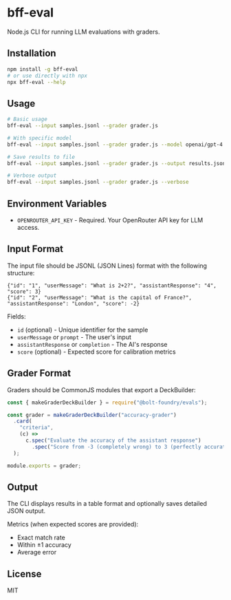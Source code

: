 # bff-eval

Node.js CLI for running LLM evaluations with graders.

## Installation

```bash
npm install -g bff-eval
# or use directly with npx
npx bff-eval --help
```

## Usage

```bash
# Basic usage
bff-eval --input samples.jsonl --grader grader.js

# With specific model
bff-eval --input samples.jsonl --grader grader.js --model openai/gpt-4

# Save results to file
bff-eval --input samples.jsonl --grader grader.js --output results.json

# Verbose output
bff-eval --input samples.jsonl --grader grader.js --verbose
```

## Environment Variables

- `OPENROUTER_API_KEY` - Required. Your OpenRouter API key for LLM access.

## Input Format

The input file should be JSONL (JSON Lines) format with the following structure:

```jsonl
{"id": "1", "userMessage": "What is 2+2?", "assistantResponse": "4", "score": 3}
{"id": "2", "userMessage": "What is the capital of France?", "assistantResponse": "London", "score": -2}
```

Fields:

- `id` (optional) - Unique identifier for the sample
- `userMessage` or `prompt` - The user's input
- `assistantResponse` or `completion` - The AI's response
- `score` (optional) - Expected score for calibration metrics

## Grader Format

Graders should be CommonJS modules that export a DeckBuilder:

```javascript
const { makeGraderDeckBuilder } = require("@bolt-foundry/evals");

const grader = makeGraderDeckBuilder("accuracy-grader")
  .card(
    "criteria",
    (c) =>
      c.spec("Evaluate the accuracy of the assistant response")
        .spec("Score from -3 (completely wrong) to 3 (perfectly accurate)"),
  );

module.exports = grader;
```

## Output

The CLI displays results in a table format and optionally saves detailed JSON
output.

Metrics (when expected scores are provided):

- Exact match rate
- Within ±1 accuracy
- Average error

## License

MIT
